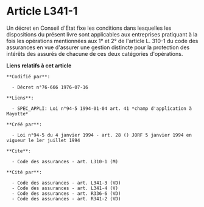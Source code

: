 # Article L341-1

Un décret en Conseil d'Etat fixe les conditions dans lesquelles les dispositions du présent livre sont applicables aux
entreprises pratiquant à la fois les opérations mentionnées aux 1° et 2° de l'article L. 310-1 du code des assurances en vue
d'assurer une gestion distincte pour la protection des intérêts des assurés de chacune de ces deux catégories d'opérations.

**Liens relatifs à cet article**

	**Codifié par**:

	  - Décret n°76-666 1976-07-16

	**Liens**:

	  - SPEC_APPLI: Loi n°94-5 1994-01-04 art. 41 *champ d'application à Mayotte*

	**Créé par**:

	  - Loi n°94-5 du 4 janvier 1994 - art. 28 () JORF 5 janvier 1994 en vigueur le 1er juillet 1994

	**Cite**:

	  - Code des assurances - art. L310-1 (M)

	**Cité par**:

	  - Code des assurances - art. L341-3 (VD)
	  - Code des assurances - art. L341-4 (V)
	  - Code des assurances - art. R336-6 (VD)
	  - Code des assurances - art. R341-2 (VD)
